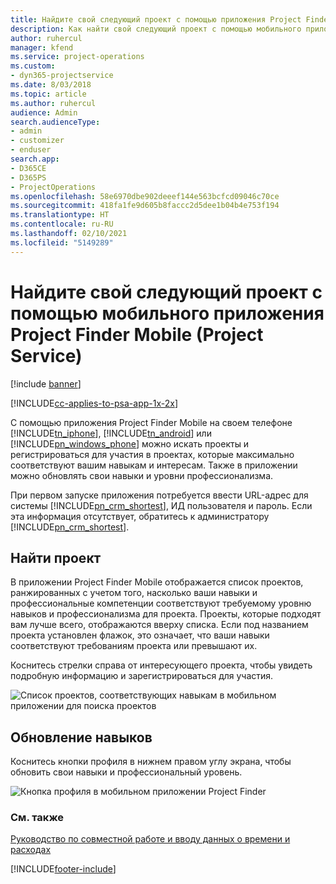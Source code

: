 ```yaml
---
title: Найдите свой следующий проект с помощью приложения Project Finder Mobile
description: Как найти свой следующий проект с помощью мобильного приложения Project Finder Mobile для Project Service
author: ruhercul
manager: kfend
ms.service: project-operations
ms.custom:
- dyn365-projectservice
ms.date: 8/03/2018
ms.topic: article
ms.author: ruhercul
audience: Admin
search.audienceType:
- admin
- customizer
- enduser
search.app:
- D365CE
- D365PS
- ProjectOperations
ms.openlocfilehash: 58e6970dbe902deeef144e563bcfcd09046c70ce
ms.sourcegitcommit: 418fa1fe9d605b8faccc2d5dee1b04b4e753f194
ms.translationtype: HT
ms.contentlocale: ru-RU
ms.lasthandoff: 02/10/2021
ms.locfileid: "5149289"
---
```

# <a name="find-your-next-project-with-the-project-finder-mobile-app-project-service"></a>Найдите свой следующий проект с помощью мобильного приложения Project Finder Mobile (Project Service)

[!include [banner](../includes/psa-now-project-operations.md)]

[!INCLUDE[cc-applies-to-psa-app-1x-2x](../includes/cc-applies-to-psa-app-1x-2x.md)]

С помощью приложения Project Finder Mobile на своем телефоне [!INCLUDE[tn_iphone](../includes/tn-iphone.md)], [!INCLUDE[tn_android](../includes/tn-android.md)] или [!INCLUDE[pn_windows_phone](../includes/pn-windows-phone.md)] можно искать проекты и регистрироваться для участия в проектах, которые максимально соответствуют вашим навыкам и интересам. Также в приложении можно обновлять свои навыки и уровни профессионализма.  
  
 При первом запуске приложения потребуется ввести URL-адрес для системы [!INCLUDE[pn_crm_shortest](../includes/pn-crm-shortest.md)], ИД пользователя и пароль. Если эта информация отсутствует, обратитесь к администратору [!INCLUDE[pn_crm_shortest](../includes/pn-crm-shortest.md)].  
  
## <a name="find-a-project"></a>Найти проект  
 В приложении Project Finder Mobile отображается список проектов, ранжированных с учетом того, насколько ваши навыки и профессиональные компетенции соответствуют требуемому уровню навыков и профессионализма для проекта. Проекты, которые подходят вам лучше всего, отображаются вверху списка. Если под названием проекта установлен флажок, это означает, что ваши навыки соответствуют требованиям проекта или превышают их.  
  
 Коснитесь стрелки справа от интересующего проекта, чтобы увидеть подробную информацию и зарегистрироваться для участия.  
  
 ![Список проектов, соответствующих навыкам в мобильном приложении для поиска проектов](../psa/media/project-service-project-finder-list.png "Список проектов, соответствующих навыкам в мобильном приложении для поиска проектов")  
  
## <a name="update-your-skills"></a>Обновление навыков  
 Коснитесь кнопки профиля в нижнем правом углу экрана, чтобы обновить свои навыки и профессиональный уровень.  
  
 ![Кнопка профиля в мобильном приложении Project Finder](../psa/media/project-service-project-finder-profile.png "Кнопка профиля в мобильном приложении Project Finder")  
  
### <a name="see-also"></a>См. также  
 [Руководство по совместной работе и вводу данных о времени и расходах](../psa/time-expense-collaboration-guide.md)


[!INCLUDE[footer-include](../includes/footer-banner.md)]